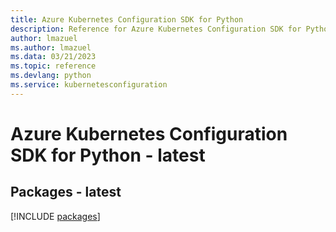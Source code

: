 ```yaml
---
title: Azure Kubernetes Configuration SDK for Python
description: Reference for Azure Kubernetes Configuration SDK for Python
author: lmazuel
ms.author: lmazuel
ms.data: 03/21/2023
ms.topic: reference
ms.devlang: python
ms.service: kubernetesconfiguration
---
```

# Azure Kubernetes Configuration SDK for Python - latest
## Packages - latest
[!INCLUDE [packages](kubernetes-configuration-index.md)]